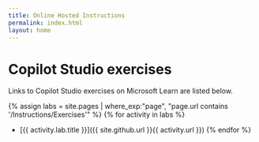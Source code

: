 ```yaml
---
title: Online Hosted Instructions
permalink: index.html
layout: home
---
```


# Copilot Studio exercises

Links to Copilot Studio exercises on Microsoft Learn are listed below.

{% assign labs = site.pages | where_exp:"page", "page.url contains '/Instructions/Exercises'" %}
{% for activity in labs  %}
- [{{ activity.lab.title }}]({{ site.github.url }}{{ activity.url }})
{% endfor %}
